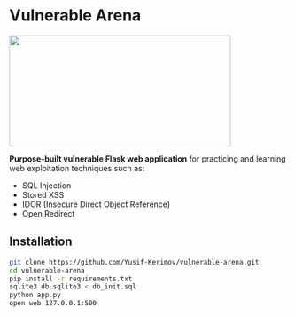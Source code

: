 # Vulnerable Arena

<img src="https://media1.tenor.com/m/D90fcMv8SacAAAAC/hackerman-hacker.gif" width="400" height="200">

**Purpose-built vulnerable Flask web application** for practicing and learning web exploitation techniques such as:

- SQL Injection
- Stored XSS
- IDOR (Insecure Direct Object Reference)
- Open Redirect


## Installation

```bash
git clone https://github.com/Yusif-Kerimov/vulnerable-arena.git
cd vulnerable-arena
pip install -r requirements.txt
sqlite3 db.sqlite3 < db_init.sql
python app.py
open web 127.0.0.1:500
